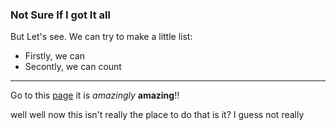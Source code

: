 ### Not Sure If I got It all

But Let's see.
We can try to make a little list:
- Firstly, we can
- Secontly, we can count

----------

Go to this [page](trying.md) it is *amazingly* **amazing**\!\!

well well now this isn't really the place to do that is it?
I guess not really

